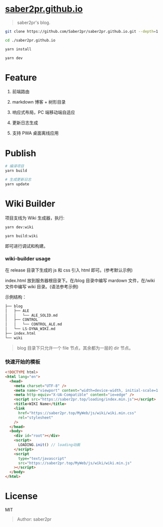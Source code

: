 # [saber2pr.github.io](https://saber2pr.github.io/)

> saber2pr's blog.

```bash
git clone https://github.com/Saber2pr/saber2pr.github.io.git --depth=1

cd ./saber2pr.github.io

yarn install

yarn dev
```

# Feature

1. 前端路由

2. markdown 博客 + 树形目录

3. 响应式布局，PC 端移动端自适应

4. 更新日志生成

5. 支持 PWA 桌面离线应用

# Publish

```bash
# 编译项目
yarn build
```

```bash
# 生成更新日志
yarn update
```

# Wiki Builder

项目支线为 Wiki 生成器，执行:

```bash
yarn dev:wiki

yarn build:wiki
```

即可进行调试和构建。

### wiki-builder usage

在 release 目录下生成的 js 和 css 引入 html 即可。(参考默认示例)

index.html 放到服务器根目录下。在/blog 目录中编写 mardown 文件，在/wiki 文件中编写 wiki 目录。(语法参考示例)

示例结构：

```bash
├── blog
│   ├── ALE
│   │   └── ALE_SOLID.md
│   ├── CONTROL
│   │   └── CONTROL_ALE.md
│   └── LS-DYNA_WIKI.md
├── index.html
└── wiki
```

> blog 目录下只允许一个 file 节点，其余都为一层的 dir 节点。

### 快速开始的模板

```html
<!DOCTYPE html>
<html lang="en">
  <head>
    <meta charset="UTF-8" />
    <meta name="viewport" content="width=device-width, initial-scale=1.0" />
    <meta http-equiv="X-UA-Compatible" content="ie=edge" />
    <script src="https://saber2pr.top/loading/index.min.js"></script>
    <title>WIKI Name</title>
    <link
      href="https://saber2pr.top/MyWeb/js/wiki/wiki.min.css"
      rel="stylesheet"
    />
  </head>
  <body>
    <div id="root"></div>
    <script>
      LOADING.init() // loading动画
    </script>
    <script
      type="text/javascript"
      src="https://saber2pr.top/MyWeb/js/wiki/wiki.min.js"
    ></script>
  </body>
</html>
```

# License

MIT

> Author: saber2pr
